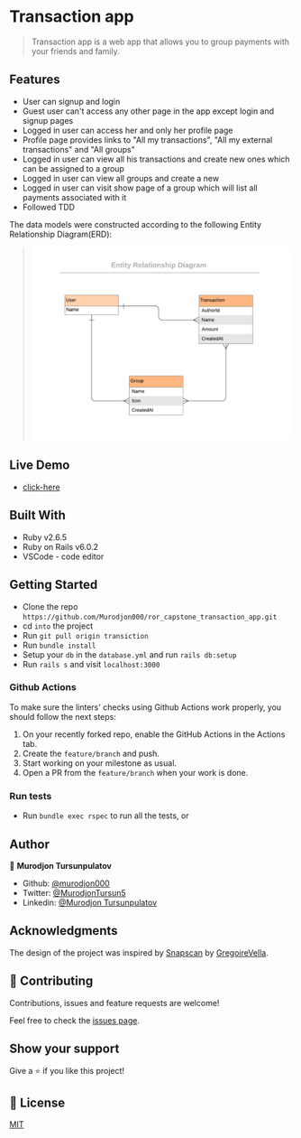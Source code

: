 # Transaction app

> Transaction app is a web app that allows you to group payments with your friends and family.

## Features

- User can signup and login
- Guest user can't access any other page in the app except  login and signup pages
- Logged in user can access her and only her profile page
- Profile page provides links to "All my transactions", "All my external transactions" and "All groups"
- Logged in user can view all his transactions and create new ones which can be assigned to a group
- Logged in user can view all groups and create a new
- Logged in user can visit show page of a group which will list all payments associated with it
- Followed TDD

The data models were constructed according to the following Entity Relationship Diagram(ERD):

>![ERD](./app/assets/images/diagram.png)

## Live Demo

- [click-here]()

## Built With

- Ruby v2.6.5
- Ruby on Rails v6.0.2
- VSCode - code editor

## Getting Started

- Clone the repo `https://github.com/Murodjon000/ror_capstone_transaction_app.git`
- cd `into` the project
- Run `git pull origin transiction`
- Run `bundle install`
- Setup your `db` in the `database.yml` and run `rails db:setup`
- Run `rails s` and visit `localhost:3000`


### Github Actions

To make sure the linters' checks using Github Actions work properly, you should follow the next steps:

1. On your recently forked repo, enable the GitHub Actions in the Actions tab.
2. Create the `feature/branch` and push.
3. Start working on your milestone as usual.
4. Open a PR from the `feature/branch` when your work is done.


### Run tests

- Run `bundle exec rspec` to run all the tests, or

## Author

👤 **Murodjon Tursunpulatov**

- Github: [@murodjon000](https://github.com/murodjon000)
- Twitter: [@MurodjonTursun5](https://twitter.com/MurodjonTursun5)
- Linkedin: [@Murodjon Tursunpulatov](https://www.linkedin.com/in/murodjon-tursunpulatov-5189481b3/)

## Acknowledgments

The design of the project was inspired by [Snapscan](https://www.behance.net/gallery/19759151/Snapscan-iOs-design-and-branding) by [GregoireVella](https://www.behance.net/gregoirevella).

## 🤝 Contributing

Contributions, issues and feature requests are welcome!

Feel free to check the [issues page](issues/).

## Show your support

Give a ⭐️ if you like this project!

## 📝 License

[MIT]()